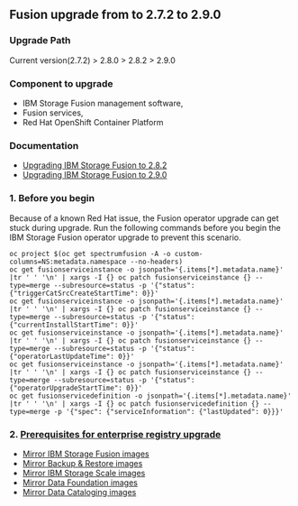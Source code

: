 ## Fusion upgrade from to 2.7.2 to 2.9.0

### Upgrade Path
Current version(2.7.2) > 2.8.0 > 2.8.2 > 2.9.0

### Component to upgrade
- IBM Storage Fusion management software,
- Fusion services,
- Red Hat OpenShift Container Platform

### Documentation
- [Upgrading IBM Storage Fusion to 2.8.2](https://www.ibm.com/docs/en/fusion-software/2.8.x?topic=upgrading-storage-fusion)
- [Upgrading IBM Storage Fusion to 2.9.0](https://www.ibm.com/docs/en/fusion-software/2.9.x?topic=upgrading-fusion-its-components)

### 1. Before you begin
Because of a known Red Hat issue, the Fusion operator upgrade can get stuck during upgrade. Run the following commands before you begin the IBM Storage Fusion operator upgrade to prevent this scenario.
```
oc project $(oc get spectrumfusion -A -o custom-columns=NS:metadata.namespace --no-headers)
oc get fusionserviceinstance -o jsonpath='{.items[*].metadata.name}' |tr ' ' '\n' | xargs -I {} oc patch fusionserviceinstance {} --type=merge --subresource=status -p '{"status": {"triggerCatSrcCreateStartTime": 0}}'
oc get fusionserviceinstance -o jsonpath='{.items[*].metadata.name}' |tr ' ' '\n' | xargs -I {} oc patch fusionserviceinstance {} --type=merge --subresource=status -p '{"status": {"currentInstallStartTime": 0}}'
oc get fusionserviceinstance -o jsonpath='{.items[*].metadata.name}' |tr ' ' '\n' | xargs -I {} oc patch fusionserviceinstance {} --type=merge --subresource=status -p '{"status": {"operatorLastUpdateTime": 0}}'
oc get fusionserviceinstance -o jsonpath='{.items[*].metadata.name}' |tr ' ' '\n' | xargs -I {} oc patch fusionserviceinstance {} --type=merge --subresource=status -p '{"status": {"operatorUpgradeStartTime": 0}}'
oc get fusionservicedefinition -o jsonpath='{.items[*].metadata.name}' |tr ' ' '\n' | xargs -I {} oc patch fusionservicedefinition {} --type=merge -p '{"spec": {"serviceInformation": {"lastUpdated": 0}}}'
```

### 2. [Prerequisites for enterprise registry upgrade](https://www.ibm.com/docs/en/fusion-software/2.8.x?topic=fusion-prerequisites-enterprise-registry-upgrade)
- [Mirror IBM Storage Fusion images](https://www.ibm.com/docs/en/fusion-software/2.8.x?topic=registry-mirroring-storage-fusion-images)
- [Mirror Backup & Restore images](https://www.ibm.com/docs/en/fusion-software/2.8.x?topic=registry-mirroring-backup-restore-images)
- [Mirror IBM Storage Scale images](https://www.ibm.com/docs/en/fusion-software/2.8.x?topic=registry-mirroring-storage-scale-images)
- [Mirror Data Foundation images](https://www.ibm.com/docs/en/fusion-software/2.9.x?topic=mii-mirroring-data-foundation-images-deployed-openshift-container-platform-414-higher-using-imagedigestmirrorset)
- [Mirror Data Cataloging images](https://www.ibm.com/docs/en/fusion-software/2.9.x?topic=images-mirroring-data-cataloging)
  



